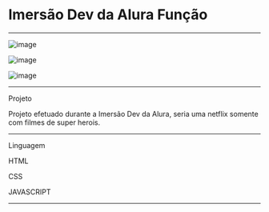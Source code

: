 # Imersão Dev da Alura Função
****************************************************************************************************

![image](https://user-images.githubusercontent.com/72118415/165871667-03c52eb3-7546-4cc0-a796-68f54aeab4df.png)


![image](https://user-images.githubusercontent.com/72118415/165871696-ee5ac527-7856-4f4a-91e0-461e0a282ead.png)

![image](https://user-images.githubusercontent.com/72118415/165871719-d991069e-8216-466e-a38d-e9cfdf878b22.png)

****************************************************************************************************
Projeto

Projeto efetuado durante a Imersão Dev da Alura, seria uma netflix somente com filmes 
de super herois.

**************************************************************************************************
Linguagem

HTML

CSS

JAVASCRIPT

*****************************************************************************************************
